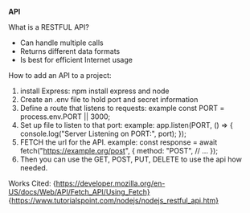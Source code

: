 **API**

What is a RESTFUL API?
  - Can handle multiple calls
  - Returns different data formats
  - Is best for efficient Internet usage

How to add an API to a project:

1. install Express: npm install express and node
2. Create an .env file to hold port and secret information
3. Define a route that listens to requests: example const PORT = process.env.PORT || 3000;
4. Set up file to listen to that port: example:
   app.listen(PORT, () => {
  console.log("Server Listening on PORT:", port); });
5. FETCH the url for the API. example:
     const response = await fetch("https://example.org/post", {
  method: "POST",
  // ...
});
6. Then you can use the GET, POST, PUT, DELETE to use the api how needed.



Works Cited:
{https://developer.mozilla.org/en-US/docs/Web/API/Fetch_API/Using_Fetch}
{https://www.tutorialspoint.com/nodejs/nodejs_restful_api.htm}
